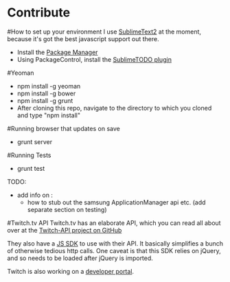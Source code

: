Contribute
==========

#How to set up your environment
I use [SublimeText2](http://www.sublimetext.com/2) at the moment, because it's got the best javascript support out there.

* Install the [Package Manager](http://wbond.net/sublime_packages/package_control/installation)
* Using PackageControl, install the [SublimeTODO plugin](https://github.com/robcowie/SublimeTODO)

#Yeoman
* npm install -g yeoman
* npm install -g bower
* npm install -g grunt
* After cloning this repo, navigate to the directory to which you cloned and type "npm install"

#Running browser that updates on save
* grunt server

#Running Tests
* grunt test

TODO: 
* add info on :
	* how to stub out the samsung ApplicationManager api etc. (add separate section on testing)


#Twitch.tv API
Twitch.tv has an elaborate API, which you can read all about over at the [Twitch-API project on GitHub](https://github.com/justintv/Twitch-API/blob/master/README.md)

They also have a [JS SDK](https://github.com/justintv/twitch-js-sdk) to use with their API. It basically simplifies a bunch of otherwise tedious http calls. One caveat is that this SDK relies on jQuery, and so needs to be loaded after jQuery is imported.

Twitch is also working on a [developer portal](http://dev.twitch.tv/).